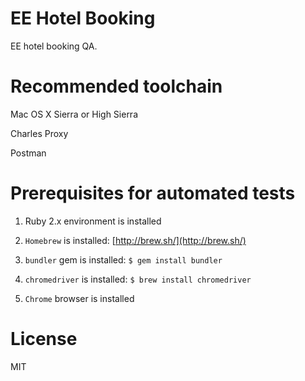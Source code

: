 EE Hotel Booking 
==========

EE hotel booking QA.

Recommended toolchain
==========

Mac OS X Sierra or High Sierra

Charles Proxy

Postman

Prerequisites for automated tests
==========

1) Ruby 2.x environment is installed

2) `Homebrew` is installed: [http://brew.sh/](http://brew.sh/)

3) `bundler` gem is installed: `$ gem install bundler`

4) `chromedriver` is installed: `$ brew install chromedriver`

5) `Chrome` browser is installed

License
==========

MIT
